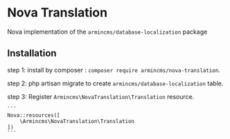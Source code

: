 # Nova Translation
Nova implementation of the `armincms/database-localization` package


## Installation
step 1:
	install by composer : `composer require armincms/nova-translation`.

step 2:
	php artisan migrate to create `armincms/database-localization` table.

step 3: 
	Register `Armincms\NovaTranslation\Translation` resource.
	
	```
	Nova::resources([
		\Armincms\NovaTranslation\Translation
	])
	```